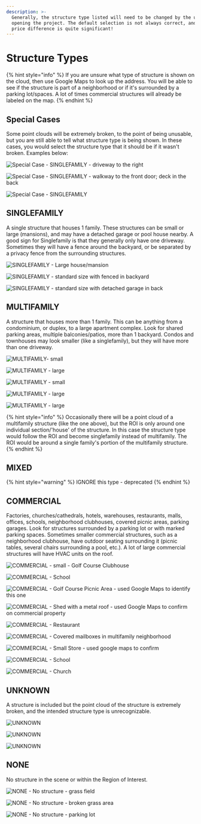 ```yaml
---
description: >-
  Generally, the structure type listed will need to be changed by the user upon
  opening the project. The default selection is not always correct, and the
  price difference is quite significant!
---
```


# Structure Types

{% hint style="info" %}
If you are unsure what type of structure is shown on the cloud, then use Google Maps to look up the address. You will be able to see if the structure is part of a neighborhood or if it's surrounded by a parking lot/spaces. A lot of times commercial structures will already be labeled on the map. 
{% endhint %}

## Special Cases

Some point clouds will be extremely broken, to the point of being unusable, but you are still able to tell what structure type is being shown. In these cases, you would select the structure type that it should be if it wasn't broken. Examples below:

![Special Case - SINGLEFAMILY - driveway to the right](../.gitbook/assets/unknown-or-singlefamily_49053.png)

![Special Case - SINGLEFAMILY - walkway to the front door; deck in the back](../.gitbook/assets/unknown-or-singlefamily_49046.png)

![Special Case - SINGLEFAMILY](../.gitbook/assets/unknown-or-singlefamily_49048.png)

## SINGLEFAMILY

A single structure that houses 1 family. These structures can be small or large \(mansions\), and may have a detached garage or pool house nearby. A good sign for Singlefamily is that they generally only have one driveway. Sometimes they will have a fence around the backyard, or be separated by a privacy fence from the surrounding structures.

![SINGLEFAMILY - Large house/mansion](../.gitbook/assets/single-family-1.gif)

![SINGLEFAMILY - standard size with fenced in backyard](../.gitbook/assets/single-family-2.gif)

![SINGLEFAMILY - standard size with detached garage in back](../.gitbook/assets/single-family-3.gif)

## MULTIFAMILY

A structure that houses more than 1 family. This can be anything from a condominium, or duplex, to a large apartment complex. Look for shared parking areas, multiple balconies/patios, more than 1 backyard. Condos and townhouses may look smaller \(like a singlefamily\), but they will have more than one driveway.

![MULTIFAMILY- small](../.gitbook/assets/multifamily_duplex_49106.png)

![MULTIFAMILY - large](../.gitbook/assets/multifamily-1.gif)

![MULTIFAMILY - small](../.gitbook/assets/multifamily_condos_49105.png)

![MULTIFAMILY - large](../.gitbook/assets/multifamily-2.gif)

![MULTIFAMILY - large](../.gitbook/assets/multifamily_apartments_unknown-project-number.png)

{% hint style="info" %}
Occasionally there will be a point cloud of a multifamily structure \(like the one above\), but the ROI is only around one individual section/'house' of the structure. In this case the structure type would follow the ROI and become singlefamily instead of multifamily. The ROI would be around a single family's portion of the multifamily structure.
{% endhint %}

## MIXED

{% hint style="warning" %}
IGNORE this type - deprecated
{% endhint %}

## COMMERCIAL

Factories, churches/cathedrals, hotels, warehouses, restaurants, malls, offices, schools, neighborhood clubhouses, covered picnic areas, parking garages. Look for structures surrounded by a parking lot or with marked parking spaces. Sometimes smaller commercial structures, such as a neighborhood clubhouse, have outdoor seating surrounding it \(picnic tables, several chairs surrounding a pool, etc.\). A lot of large commercial structures will have HVAC units on the roof.

![COMMERCIAL - small - Golf Course Clubhouse](../.gitbook/assets/commercial_small_49109.png)

![COMMERCIAL - School](../.gitbook/assets/commercial-1.gif)

![COMMERCIAL - Golf Course Picnic Area - used Google Maps to identify this one](../.gitbook/assets/commercial_clubhouse_49108%20%281%29.png)

![COMMERCIAL - Shed with a metal roof - used Google Maps to confirm on commercial property](../.gitbook/assets/commercial-or-unknown_48540.png)

![COMMERCIAL - Restaurant](../.gitbook/assets/commercial-2.gif)

![COMMERCIAL - Covered mailboxes in multifamily neighborhood](../.gitbook/assets/commercial-or-unknown_48331.png)

![COMMERCIAL - Small Store - used google maps to confirm](../.gitbook/assets/commercial_small_48468.png)

![COMMERCIAL - School](../.gitbook/assets/commercial-3.gif)

![COMMERCIAL - Church](../.gitbook/assets/commercial_small_48429.png)

## UNKNOWN

A structure is included but the point cloud of the structure is extremely broken, and the intended structure type is unrecognizable.

![UNKNOWN](../.gitbook/assets/unknown-or-none_49071.png)

![UNKNOWN](../.gitbook/assets/none-or-unknown_49073.png)

![UNKNOWN](../.gitbook/assets/none-or-unknown2_49072.png)

## NONE

No structure in the scene or within the Region of Interest.

![NONE - No structure - grass field](../.gitbook/assets/none-1.gif)

![NONE - No structure - broken grass area](../.gitbook/assets/none-2.gif)

![NONE - No structure - parking lot](../.gitbook/assets/none-3.gif)

